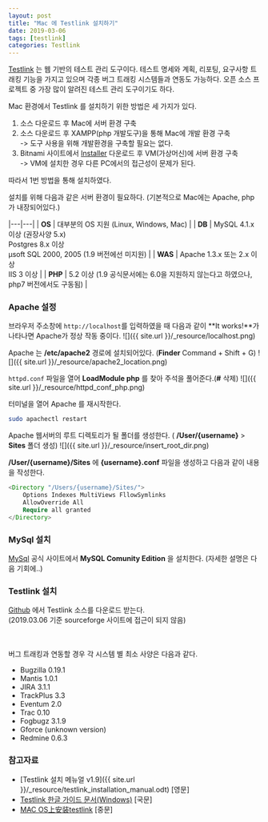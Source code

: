 ```yaml
---
layout: post
title: "Mac 에 Testlink 설치하기"
date: 2019-03-06
tags: [testlink]
categories: Testlink
---
```


[Testlink] 는 웹 기반의 테스트 관리 도구이다. 테스트 명세와 계획, 리포팅, 요구사항 트래킹 기능을 가지고 있으며 각종 버그 트래킹 시스템들과 연동도 가능하다.
오픈 소스 프로젝트 중 가장 많이 알려진 테스트 관리 도구이기도 하다.

Mac 환경에서 Testlink 를 설치하기 위한 방법은 세 가지가 있다.
1. 소스 다운로드 후 Mac에 서버 환경 구축
2. 소스 다운로드 후 XAMPP(php 개발도구)을 통해 Mac에 개발 환경 구축 <br/>
-> 도구 사용을 위해 개발환경을 구축할 필요는 없다.
3. Bitnami 사이트에서 [Installer] 다운로드 후 VM(가상머신)에 서버 환경 구축<br/>
-> VM에 설치한 경우 다른 PC에서의 접근성이 문제가 된다.

따라서 1번 방법을 통해 설치하였다.

설치를 위해 다음과 같은 서버 환경이 필요하다. (기본적으로 Mac에는 Apache, php 가 내장되어있다.) 

|---|---|
| **OS** | 대부분의 OS 지원 (Linux, Windows, Mac) |
| **DB** | MySQL 4.1.x 이상 (권장사양 5.x) <br/> Postgres 8.x 이상 <br/> μsoft SQL 2000, 2005 (1.9 버전에선 미지원) |
| **WAS** | Apache 1.3.x 또는 2.x 이상 <br/> IIS 3 이상 |
| **PHP** | 5.2 이상 (1.9 공식문서에는 6.0을 지원하지 않는다고 하였으나, php7 버전에서도 구동됨) |


### Apache 설정
브라우저 주소창에 `http://localhost`를 입력하였을 때 다음과 같이 **It works!**가 나타나면 Apache가 정상 작동 중이다.
![]({{ site.url }}/_resource/localhost.png)

Apache 는 **/etc/apache2** 경로에 설치되어있다. (**Finder** Command + Shift + G)
![]({{ site.url }}/_resource/apache2_location.png)

`httpd.conf` 파일을 열어 **LoadModule php** 를 찾아 주석을 풀어준다.(**#** 삭제)
![]({{ site.url }}/_resource/httpd_conf_php.png)

터미널을 열어 Apache 를 재시작한다.
```bash
sudo apachectl restart
```

Apache 웹서버의 루트 디렉토리가 될 폴더를 생성한다. ( **/User/{username}** > **Sites** 폴더 생성)
![]({{ site.url }}/_resource/insert_root_dir.png)

 **/User/{username}/Sites** 에 **{username}.conf** 파일을 생성하고 다음과 같이 내용을 작성한다.
```php
<Directory "/Users/{username}/Sites/">
    Options Indexes MultiViews FllowSymlinks
    AllowOverride All
    Require all granted
</Directory>
```

### MySql 설치
[MySql] 공식 사이트에서 **MySQL Comunity Edition** 을 설치한다. (자세한 설명은 다음 기회에..)


### Testlink 설치
[Github] 에서 Testlink 소스를 다운로드 받는다. <br/>
(2019.03.06 기준 sourceforge 사이트에 접근이 되지 않음)

<br/><br/>
버그 트래킹과 연동할 경우 각 시스템 별 최소 사양은 다음과 같다.
- Bugzilla 0.19.1
- Mantis 1.0.1 
- JIRA 3.1.1
- TrackPlus 3.3
- Eventum 2.0
- Trac 0.10 
- Fogbugz 3.1.9 
- Gforce (unknown version)
- Redmine 0.6.3 


### 참고자료
- [Testlink 설치 메뉴얼 v1.9]({{ site.url }}/_resource/testlink_installation_manual.odt) [영문]
- [Testlink 한글 가이드 문서(Windows)](https://www.swbank.kr/cmm/fms/FileDown.do?atchFileId=FILE_000000000005882&fileSn=0&AU=Y) [국문]
- [MAC OS上安装testlink](http://bungylovemickey.thpiano.com/?p=92) [중문]

[MySql]:https://www.mysql.com/downloads/
[Testlink]:http://testlink.org/
[Github]:https://github.com/TestLinkOpenSourceTRMS/testlink-code/tree/testlink_1_9/
[Installer]:https://bitnami.com/stack/testlink/installer
